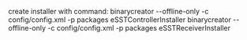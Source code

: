 create installer with command:
binarycreator --offline-only -c config/config.xml -p packages eSSTControllerInstaller
binarycreator --offline-only -c config/config.xml -p packages eSSTReceiverInstaller
